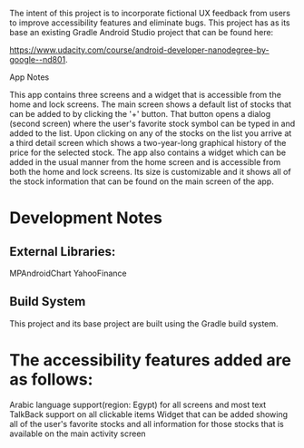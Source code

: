 The intent of this project is to incorporate fictional UX feedback from users to improve accessibility features and eliminate bugs. This project has as its base an existing Gradle Android Studio project that can be found here:

https://www.udacity.com/course/android-developer-nanodegree-by-google--nd801.

App Notes

This app contains three screens and a widget that is accessible from the home and lock screens. The main screen shows a default list of stocks that can be added to by clicking the '+' button. That button opens a dialog (second screen) where the user's favorite stock symbol can be typed in and added to the list. Upon clicking on any of the stocks on the list you arrive at a third detail screen which shows a two-year-long graphical history of the price for the selected stock. The app also contains a widget which can be added in the usual manner from the home screen and is accessible from both the home and lock screens. Its size is customizable and it shows all of the stock information that can be found on the main screen of the app.

# Development Notes

## External Libraries:

MPAndroidChart
YahooFinance

## Build System

This project and its base project are built using the Gradle build system.

# The accessibility features added are as follows:

Arabic language support(region: Egypt) for all screens and most text
TalkBack support on all clickable items
Widget that can be added showing all of the user's favorite stocks and all information for those stocks that is available on the main activity screen


